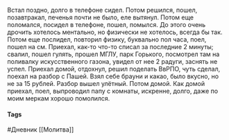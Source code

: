Встал поздно, долго в телефоне сидел. Потом решился, пошел, позавтракал, печенья почти не было, еле вытянул. Потом еще поломался, посидел в телефоне, пошел, помылся. До этого очень дрочить хотелось ментально, но физически не хотелось, всегда бы так. Потом еще послидел, повторил физику, буквально пол часа, поел, пошел на см. Приехал, как-то что-то списал за последние 2 минуты; свалил, пошел гулять, прошел МГЛУ, парк Горького, посмотрел там на поливалку искусственного газона, увидел от нее 2 радуги, заснять не успел.
Приехал домой, отдохнул, решил поделать ВвРПО, чуть сделал, поехал на разбор с Пашей. Взял себе брауни и какао, было вкусно, но не за 15 рублей. Разбор вышел улётный. Потом домой. Как домой приехал, поел, выпроводил папу с комнаты, искренне, долго, даже по моим меркам хорошо помолился.

#### Tags
#Дневник
[[Молитва]]
